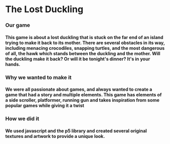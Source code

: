 # The Lost Duckling

### Our game
  #### This game is about a lost duckling that is stuck on the far end of an island trying to make it back to its mother. There are several obstacles in its way, including menacing crocodiles, snapping turtles, and the most dangerous of all, the hawk which stands between the duckling and the mother. Will the duckling make it back? Or will it be tonight's dinner? It's in your hands. 

### Why we wanted to make it
  #### We were all passionate about games, and always wanted to create a game that had a story and multiple elements. This game has elements of a side scroller, platformer, running gun and takes inspiration from some popular games while giving it a twist

### How we did it
  #### We used javascript and the p5 library and created several original textures and artwork to provide a unique look.
